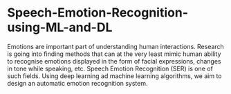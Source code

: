 # Speech-Emotion-Recognition-using-ML-and-DL
Emotions are important part of understanding human interactions. Research is going into finding methods that can at the very least mimic human ability to recognise emotions displayed in the form of facial expressions, changes in tone while speaking, etc. Speech Emotion Recognition (SER) is one of such fields. Using deep learning ad machine learning algorithms, we aim to design an automatic emotion recognition system.
